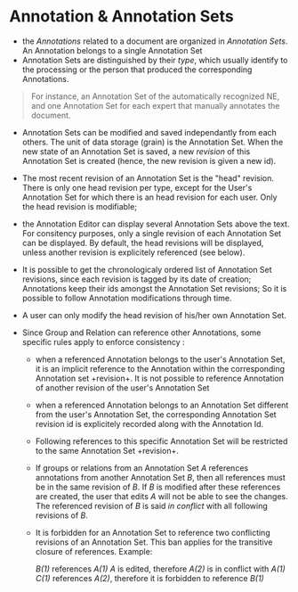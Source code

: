 # Annotation & Annotation Sets

* the _Annotations_ related to a document are organized in _Annotation Sets_. An Annotation belongs to a single Annotation Set
* Annotation Sets are distinguished by their _type_, which usually identify to the processing or the person that produced the corresponding Annotations.
> For instance, an Annotation Set of the automatically recognized NE, and one Annotation Set for each expert that manually annotates the document.

* Annotation Sets can be modified and saved independantly from each others. The unit of data storage (grain) is the Annotation Set.
When the new state of an Annotation Set is saved, a new _revision_ of this Annotation Set is created (hence, the new revision is given a new id).

* The most recent revision of an Annotation Set is the "head" revision. There is only one head revision per type, except for the User's Annotation Set for which there is an head revision for each user.
Only the head revision is modifiable; 

* the Annotation Editor can display several Annotation Sets above the text. For consitency purposes, only a single revision of each Annotation Set can be displayed. 
By default, the head revisions will be displayed, unless another revision is explicitely referenced (see below).

* It is possible to get the chronologicaly ordered list of Annotation Set revisions, since each revision is tagged by its date of creation; 
Annotations keep their ids amongst the Annotation Set revisions; So it is possible to follow Annotation modifications through time.

* A user can only modify the head revision of his/her own Annotation Set.

* Since Group and Relation can reference other Annotations, some specific rules apply to enforce consistency :

  * when a referenced Annotation belongs to the user's Annotation Set, it is an implicit reference to the Annotation within the corresponding Annotation set +revision+. It is not possible to reference Annotation of another revision of the user's Annotation Set

  * when a referenced Annotation belongs to an Annotation Set different from the user's Annotation Set, the corresponding Annotation Set revision id is explicitely recorded along with the Annotation Id.

  * Following references to this specific Annotation Set will be restricted to the same Annotation Set +revision+.

  * If groups or relations from an Annotation Set _A_ references annotations from another Annotation Set _B_, then all references must be in the same revision of _B_. If _B_ is modified after these references are created, the user that edits _A_ will not be able to see the changes. The referenced revision of _B_ is said _in conflict_ with all following revisions of _B_.

  * It is forbidden for an Annotation Set to reference two conflicting revisions of an Annotation Set. This ban applies for the transitive closure of references. Example:

       _B(1)_ references _A(1)_
       _A_ is edited, therefore _A(2)_ is in conflict with _A(1)_
       _C(1)_ references _A(2)_, therefore it is forbidden to reference _B(1)_




